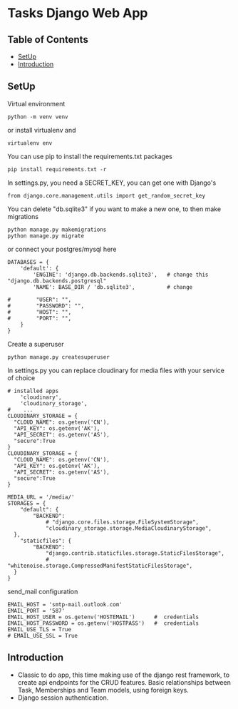 # Tasks Django Web App

## Table of Contents
- [SetUp](#setup)
- [Introduction](#introduction)
 
## SetUp
Virtual environment
```
python -m venv venv
```
or install virtualenv and
```
virtualenv env
```

You can use pip to install the requirements.txt packages
```
pip install requirements.txt -r
```

In settings.py, you need a SECRET_KEY, you can get one with Django's
```
from django.core.management.utils import get_random_secret_key
```

You can delete "db.sqlite3" if you want to make a new one, to then make migrations
```
python manage.py makemigrations
python manage.py migrate
```

or connect your postgres/mysql here
```
DATABASES = {
    'default': {
        'ENGINE': 'django.db.backends.sqlite3',   # change this "django.db.backends.postgresql"
        'NAME': BASE_DIR / 'db.sqlite3',          # change
        
#        "USER": "",
#        "PASSWORD": "",
#        "HOST": "",
#        "PORT": "",
    }
}
```

Create a superuser
```
python manage.py createsuperuser
```

In settings.py you can replace cloudinary for media files with your service of choice
```
# installed apps
    'cloudinary',
    'cloudinary_storage',
#    ...
CLOUDINARY_STORAGE = {
  "CLOUD_NAME": os.getenv('CN'),
  "API_KEY": os.getenv('AK'),
  "API_SECRET": os.getenv('AS'),
  "secure":True
}
CLOUDINARY_STORAGE = {
  "CLOUD_NAME": os.getenv('CN'),
  "API_KEY": os.getenv('AK'),
  "API_SECRET": os.getenv('AS'),
  "secure":True
}

MEDIA_URL = '/media/'
STORAGES = {
    "default": {
        "BACKEND": 
            # "django.core.files.storage.FileSystemStorage",
            "cloudinary_storage.storage.MediaCloudinaryStorage",
  },
    "staticfiles": {
        "BACKEND":
            "django.contrib.staticfiles.storage.StaticFilesStorage",
            # "whitenoise.storage.CompressedManifestStaticFilesStorage",
  }
}
```

send_mail configuration
```
EMAIL_HOST = 'smtp-mail.outlook.com'
EMAIL_PORT = '587'
EMAIL_HOST_USER = os.getenv('HOSTEMAIL')      #  credentials
EMAIL_HOST_PASSWORD = os.getenv('HOSTPASS')   #  credentials
EMAIL_USE_TLS = True
# EMAIL_USE_SSL = True
```

## Introduction
- Classic to do app, this time making use of the django rest framework, to create api endpoints for the CRUD features. Basic relationships between Task, Memberships and Team models, using foreign keys.
- Django session authentication.
